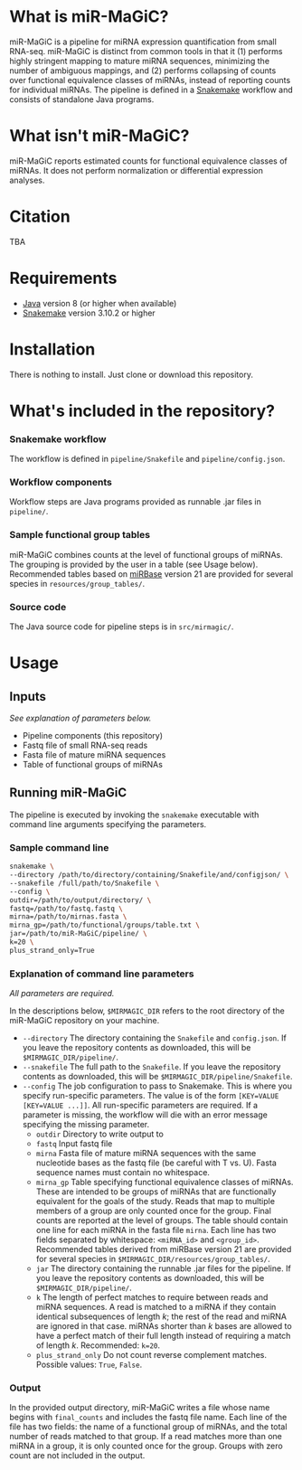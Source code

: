 # What is miR-MaGiC?

miR-MaGiC is a pipeline for miRNA expression quantification from small RNA-seq. miR-MaGiC is distinct from common tools in that it (1)  performs highly stringent mapping to mature miRNA sequences, minimizing the number of ambiguous mappings, and (2) performs collapsing of counts over functional equivalence classes of miRNAs, instead of reporting counts for individual miRNAs. The pipeline is defined in a [Snakemake](https://snakemake.readthedocs.io/en/stable/) workflow and consists of standalone Java programs.

# What isn't miR-MaGiC?

miR-MaGiC reports estimated counts for functional equivalence classes of miRNAs. It does not perform normalization or differential expression analyses.

# Citation

TBA

# Requirements

- [Java](https://www.java.com/en/download/) version 8 (or higher when available)
- [Snakemake](https://snakemake.readthedocs.io/en/stable/index.html) version 3.10.2 or higher

# Installation

There is nothing to install. Just clone or download this repository.

# What's included in the repository?

### Snakemake workflow

The workflow is defined in `pipeline/Snakefile` and `pipeline/config.json`.

### Workflow components

Workflow steps are Java programs provided as runnable .jar files in `pipeline/`.

### Sample functional group tables

miR-MaGiC combines counts at the level of functional groups of miRNAs. The grouping is provided by the user in a table (see Usage below). Recommended tables based on [miRBase](http://www.mirbase.org/) version 21 are provided for several species in `resources/group_tables/`.

### Source code

The Java source code for pipeline steps is in `src/mirmagic/`.

# Usage

## Inputs

*See explanation of parameters below.*

- Pipeline components (this repository)
- Fastq file of small RNA-seq reads
- Fasta file of mature miRNA sequences
- Table of functional groups of miRNAs

## Running miR-MaGiC

The pipeline is executed by invoking the `snakemake` executable with command line arguments specifying the parameters.

### Sample command line

```bash
snakemake \ 
--directory /path/to/directory/containing/Snakefile/and/configjson/ \ 
--snakefile /full/path/to/Snakefile \
--config \
outdir=/path/to/output/directory/ \
fastq=/path/to/fastq.fastq \
mirna=/path/to/mirnas.fasta \
mirna_gp=/path/to/functional/groups/table.txt \
jar=/path/to/miR-MaGiC/pipeline/ \
k=20 \
plus_strand_only=True
```

### Explanation of command line parameters

*All parameters are required.*

In the descriptions below, `$MIRMAGIC_DIR` refers to the root directory of the miR-MaGiC repository on your machine.

- `--directory` The directory containing the `Snakefile` and `config.json`. If you leave the repository contents as downloaded, this will be `$MIRMAGIC_DIR/pipeline/`.
- `--snakefile` The full path to the `Snakefile`. If you leave the repository contents as downloaded, this will be `$MIRMAGIC_DIR/pipeline/Snakefile`.
- `--config` The job configuration to pass to Snakemake. This is where you specify run-specific parameters. The value is of the form `[KEY=VALUE [KEY=VALUE ...]]`. All run-specific parameters are required. If a parameter is missing, the workflow will die with an error message specifying the missing parameter. 
  - `outdir` Directory to write output to
  - `fastq` Input fastq file
  - `mirna` Fasta file of mature miRNA sequences with the same nucleotide bases as the fastq file (be careful with T vs. U). Fasta sequence names must contain no whitespace.
  - `mirna_gp` Table specifying functional equivalence classes of miRNAs. These are intended to be groups of miRNAs that are functionally equivalent for the goals of the study. Reads that map to multiple members of a group are only counted once for the group. Final counts are reported at the level of groups. The table should contain one line for each miRNA in the fasta file `mirna`. Each line has two fields separated by whitespace: `<miRNA_id>` and `<group_id>`. Recommended tables derived from miRBase version 21 are provided for several species in `$MIRMAGIC_DIR/resources/group_tables/`.
  - `jar` The directory containing the runnable .jar files for the pipeline. If you leave the repository contents as downloaded, this will be `$MIRMAGIC_DIR/pipeline/`.
  - `k` The length of perfect matches to require between reads and miRNA sequences. A read is matched to a miRNA if they contain identical subsequences of length *k*; the rest of the read and miRNA are ignored in that case. miRNAs shorter than *k* bases are allowed to have a perfect match of their full length instead of requiring a match of length *k*. Recommended: `k=20`.
  - `plus_strand_only` Do not count reverse complement matches. Possible values: `True`, `False`.

### Output

In the provided output directory, miR-MaGiC writes a file whose name begins with `final_counts` and includes the fastq file name. Each line of the file has two fields: the name of a functional group of miRNAs, and the total number of reads matched to that group. If a read matches more than one miRNA in a group, it is only counted once for the group. Groups with zero count are not included in the output.



